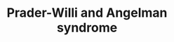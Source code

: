 ---
annotations:
- id: PW:0000013
  parent: disease pathway
  type: Pathway Ontology
  value: disease pathway
- id: DOID:11983
  parent: genetic disease
  type: Disease Ontology
  value: Prader-Willi syndrome
- id: DOID:1932
  type: Disease Ontology
  value: Angelman syndrome
authors:
- KJanssen
- Mkutmon
- Fehrhart
- MaintBot
- Susan
- Egonw
- DeSl
- AlexanderPico
- Ariutta
- Khanspers
- Eweitz
- Finterly
citedin:
- link: PMC9607846
  title: 'Discovering Common Pathogenic Mechanisms of COVID-19 and Parkinson Disease:
    An Integrated Bioinformatics Analysis (2022)'
communities:
- Diseases
- RareDiseases
description: Prader-Willi syndrome
last-edited: 2021-06-23
ndex: 0ba806ae-8b69-11eb-9e72-0ac135e8bacf
organisms:
- Homo sapiens
redirect_from:
- /index.php/Pathway:WP3998
- /instance/WP3998
- /instance/WP3998_rr123316
revision: r123316
schema-jsonld:
- '@context': https://schema.org/
  '@id': https://wikipathways.github.io/pathways/WP3998.html
  '@type': Dataset
  creator:
    '@type': Organization
    name: WikiPathways
  description: Prader-Willi syndrome
  keywords:
  - ARF
  - ATP10A
  - BBS4
  - BDNF (1-247)
  - BDNF (129-247)
  - CCND1
  - CCND2
  - CDC6
  - CDK4
  - CDK6
  - CDKN2B
  - CDKN2C
  - CGA
  - CYFIP1
  - Ca2+
  - DLX5
  - E2F1
  - FEZ1
  - FEZ2
  - FSHB
  - GABA(A) receptor subunit alpha-5
  - GABA(A) receptor subunit beta-3
  - GABA(A) receptorsubunit delta
  - GABRA5
  - GABRB3
  - GABRG1
  - GABRG2
  - GABRG3
  - GABRR1
  - GABRR2
  - GABRR3
  - GHRH (1-108)
  - GHRH (32-75)
  - GNRH1
  - GNRH1 (24-33)
  - GNRH1 (24-92)
  - Ghrelin (1-117)
  - Ghrelin (24-51)
  - HERC2
  - HTR2C
  - IPW
  - Insulin (25-110)
  - Insulin (57-87)
  - Insulin A chain(90-110)
  - Insulin B chain(25-54)
  - KISS1
  - L-dopaquinone
  - L-tyrosine
  - LHB
  - MAGEL2
  - MDM2
  - MDM4
  - MKRN3
  - MSX1
  - NDN
  - NGF
  - NHLH2
  - NIPA1
  - NIPA2
  - NK3R
  - NKB
  - NPAP1
  - OCA2
  - Oxytocin (20-28)
  - Oxytocin-neurophysin 1 (1-125)
  - P-protein
  - PCM1
  - PCSK1
  - POMC (1-241)
  - POMC (138-150)
  - PRKCZ
  - PWRN1
  - RB1
  - RNF8
  - SLC45A2
  - SNORD107
  - SNORD109A
  - SNORD109B
  - SNORD115@
  - SNORD116@
  - SNORD64
  - SNRPN
  - SNURF
  - SNURF-SNRPN
  - TUBGCP5
  - Tyrosinase
  - UBE2N
  - UBE3A
  - p16-INK4a
  - p53
  license: CC0
  name: Prader-Willi and Angelman syndrome
seo: CreativeWork
title: Prader-Willi and Angelman syndrome
wpid: WP3998
---